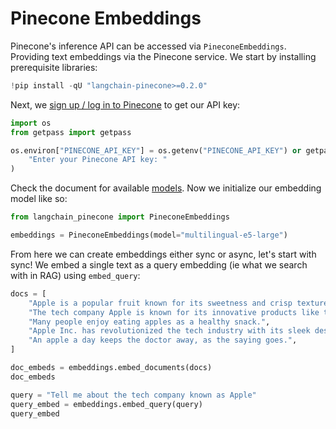 # Pinecone Embeddings

Pinecone's inference API can be accessed via `PineconeEmbeddings`. Providing text embeddings via the Pinecone service. We start by installing prerequisite libraries:


```python
!pip install -qU "langchain-pinecone>=0.2.0" 
```

Next, we [sign up / log in to Pinecone](https://app.pinecone.io) to get our API key:


```python
import os
from getpass import getpass

os.environ["PINECONE_API_KEY"] = os.getenv("PINECONE_API_KEY") or getpass(
    "Enter your Pinecone API key: "
)
```

Check the document for available [models](https://docs.pinecone.io/models/overview). Now we initialize our embedding model like so:


```python
from langchain_pinecone import PineconeEmbeddings

embeddings = PineconeEmbeddings(model="multilingual-e5-large")
```

From here we can create embeddings either sync or async, let's start with sync! We embed a single text as a query embedding (ie what we search with in RAG) using `embed_query`:


```python
docs = [
    "Apple is a popular fruit known for its sweetness and crisp texture.",
    "The tech company Apple is known for its innovative products like the iPhone.",
    "Many people enjoy eating apples as a healthy snack.",
    "Apple Inc. has revolutionized the tech industry with its sleek designs and user-friendly interfaces.",
    "An apple a day keeps the doctor away, as the saying goes.",
]
```


```python
doc_embeds = embeddings.embed_documents(docs)
doc_embeds
```


```python
query = "Tell me about the tech company known as Apple"
query_embed = embeddings.embed_query(query)
query_embed
```
